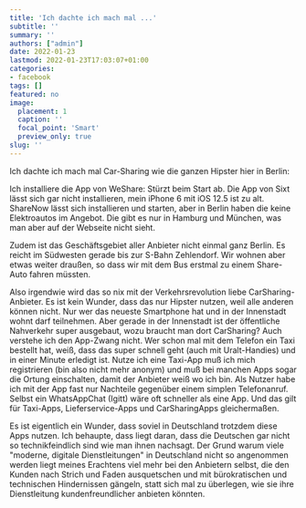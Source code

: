 ```yaml
---
title: 'Ich dachte ich mach mal ...'
subtitle: ''
summary: ''
authors: ["admin"]
date: 2022-01-23
lastmod: 2022-01-23T17:03:07+01:00
categories:
- facebook
tags: []
featured: no
image:
  placement: 1
  caption: ''
  focal_point: 'Smart'
  preview_only: true
slug: ''
---
```

Ich dachte ich mach mal Car-Sharing wie die ganzen Hipster hier in Berlin: 

Ich installiere die App von WeShare: Stürzt beim Start ab.
Die App von Sixt lässt sich gar nicht installieren, mein iPhone 6 mit iOS 12.5 ist zu alt. ShareNow lässt sich installieren und starten, aber in Berlin haben die keine Elektroautos im Angebot. Die gibt es nur in Hamburg und München, was man aber auf der Webseite nicht sieht. 

Zudem ist das Geschäftsgebiet aller Anbieter nicht einmal ganz Berlin. Es reicht im Südwesten gerade bis zur S-Bahn Zehlendorf.  Wir wohnen aber etwas weiter draußen, so dass wir mit dem Bus erstmal zu einem Share-Auto fahren müssten.

Also irgendwie wird das so nix mit der Verkehrsrevolution liebe CarSharing-Anbieter. Es ist kein Wunder, dass das nur Hipster nutzen, weil alle anderen können nicht. Nur wer das neueste Smartphone hat und in der Innenstadt wohnt darf teilnehmen. Aber gerade in der Innenstadt ist der öffentliche Nahverkehr super ausgebaut, wozu braucht man dort CarSharing? Auch verstehe ich den App-Zwang nicht. Wer schon mal mit dem Telefon ein Taxi bestellt hat, weiß, dass das super schnell geht (auch mit Uralt-Handies) und in einer Minute erledigt ist. Nutze ich eine Taxi-App muß ich mich registrieren (bin also nicht mehr anonym) und muß bei manchen Apps sogar die Ortung einschalten, damit der Anbieter weiß wo ich bin. 
Als Nutzer habe ich mit der App fast nur Nachteile gegenüber einem simplen Telefonanruf. Selbst ein WhatsAppChat (Igitt) wäre oft schneller als eine App. Und das gilt für Taxi-Apps, Lieferservice-Apps und CarSharingApps gleichermaßen.

Es ist eigentlich ein Wunder, dass soviel in Deutschland trotzdem diese Apps nutzen. Ich behaupte, dass liegt daran, dass die Deutschen gar nicht so technikfeindlich sind wie man ihnen nachsagt. Der Grund warum viele "moderne, digitale Dienstleitungen" in Deutschland nicht so angenommen werden liegt meines Erachtens viel mehr bei den Anbietern selbst, die den Kunden nach Strich und Faden ausquetschen und mit bürokratischen und technischen Hindernissen gängeln, statt sich mal zu überlegen, wie sie ihre Dienstleitung kundenfreundlicher anbieten könnten.

